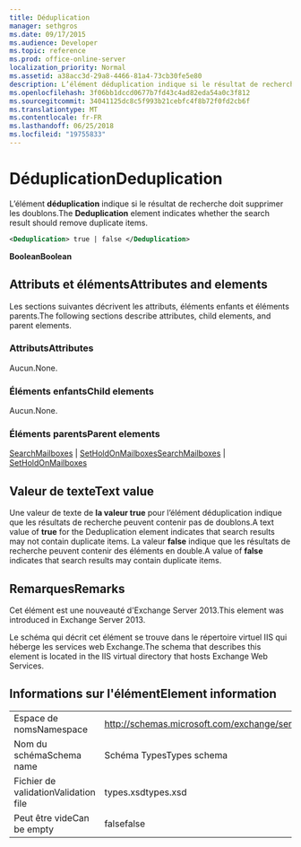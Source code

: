 ```yaml
---
title: Déduplication
manager: sethgros
ms.date: 09/17/2015
ms.audience: Developer
ms.topic: reference
ms.prod: office-online-server
localization_priority: Normal
ms.assetid: a38acc3d-29a8-4466-81a4-73cb30fe5e80
description: L’élément déduplication indique si le résultat de recherche doit supprimer les doublons.
ms.openlocfilehash: 3f06bb1dccd0677b7fd43c4ad82eda54a0c3f812
ms.sourcegitcommit: 34041125dc8c5f993b21cebfc4f8b72f0fd2cb6f
ms.translationtype: MT
ms.contentlocale: fr-FR
ms.lasthandoff: 06/25/2018
ms.locfileid: "19755833"
---
```

# <a name="deduplication"></a><span data-ttu-id="b5397-103">Déduplication</span><span class="sxs-lookup"><span data-stu-id="b5397-103">Deduplication</span></span>

<span data-ttu-id="b5397-104">L’élément **déduplication** indique si le résultat de recherche doit supprimer les doublons.</span><span class="sxs-lookup"><span data-stu-id="b5397-104">The **Deduplication** element indicates whether the search result should remove duplicate items.</span></span> 
  
```XML
<Deduplication> true | false </Deduplication>
```

<span data-ttu-id="b5397-105">**Boolean**</span><span class="sxs-lookup"><span data-stu-id="b5397-105">**Boolean**</span></span>

## <a name="attributes-and-elements"></a><span data-ttu-id="b5397-106">Attributs et éléments</span><span class="sxs-lookup"><span data-stu-id="b5397-106">Attributes and elements</span></span>

<span data-ttu-id="b5397-107">Les sections suivantes décrivent les attributs, éléments enfants et éléments parents.</span><span class="sxs-lookup"><span data-stu-id="b5397-107">The following sections describe attributes, child elements, and parent elements.</span></span>
  
### <a name="attributes"></a><span data-ttu-id="b5397-108">Attributs</span><span class="sxs-lookup"><span data-stu-id="b5397-108">Attributes</span></span>

<span data-ttu-id="b5397-109">Aucun.</span><span class="sxs-lookup"><span data-stu-id="b5397-109">None.</span></span>
  
### <a name="child-elements"></a><span data-ttu-id="b5397-110">Éléments enfants</span><span class="sxs-lookup"><span data-stu-id="b5397-110">Child elements</span></span>

<span data-ttu-id="b5397-111">Aucun.</span><span class="sxs-lookup"><span data-stu-id="b5397-111">None.</span></span>
  
### <a name="parent-elements"></a><span data-ttu-id="b5397-112">Éléments parents</span><span class="sxs-lookup"><span data-stu-id="b5397-112">Parent elements</span></span>

<span data-ttu-id="b5397-113">[SearchMailboxes](searchmailboxes.md) | [SetHoldOnMailboxes](setholdonmailboxes.md)</span><span class="sxs-lookup"><span data-stu-id="b5397-113">[SearchMailboxes](searchmailboxes.md) | [SetHoldOnMailboxes](setholdonmailboxes.md)</span></span>
  
## <a name="text-value"></a><span data-ttu-id="b5397-114">Valeur de texte</span><span class="sxs-lookup"><span data-stu-id="b5397-114">Text value</span></span>

<span data-ttu-id="b5397-115">Une valeur de texte de **la valeur true** pour l’élément déduplication indique que les résultats de recherche peuvent contenir pas de doublons.</span><span class="sxs-lookup"><span data-stu-id="b5397-115">A text value of **true** for the Deduplication element indicates that search results may not contain duplicate items.</span></span> <span data-ttu-id="b5397-116">La valeur **false** indique que les résultats de recherche peuvent contenir des éléments en double.</span><span class="sxs-lookup"><span data-stu-id="b5397-116">A value of **false** indicates that search results may contain duplicate items.</span></span> 
  
## <a name="remarks"></a><span data-ttu-id="b5397-117">Remarques</span><span class="sxs-lookup"><span data-stu-id="b5397-117">Remarks</span></span>

<span data-ttu-id="b5397-118">Cet élément est une nouveauté d'Exchange Server 2013.</span><span class="sxs-lookup"><span data-stu-id="b5397-118">This element was introduced in Exchange Server 2013.</span></span>
  
<span data-ttu-id="b5397-119">Le schéma qui décrit cet élément se trouve dans le répertoire virtuel IIS qui héberge les services web Exchange.</span><span class="sxs-lookup"><span data-stu-id="b5397-119">The schema that describes this element is located in the IIS virtual directory that hosts Exchange Web Services.</span></span>
  
## <a name="element-information"></a><span data-ttu-id="b5397-120">Informations sur l'élément</span><span class="sxs-lookup"><span data-stu-id="b5397-120">Element information</span></span>

|||
|:-----|:-----|
|<span data-ttu-id="b5397-121">Espace de noms</span><span class="sxs-lookup"><span data-stu-id="b5397-121">Namespace</span></span>  <br/> |http://schemas.microsoft.com/exchange/services/2006/types  <br/> |
|<span data-ttu-id="b5397-122">Nom du schéma</span><span class="sxs-lookup"><span data-stu-id="b5397-122">Schema name</span></span>  <br/> |<span data-ttu-id="b5397-123">Schéma Types</span><span class="sxs-lookup"><span data-stu-id="b5397-123">Types schema</span></span>  <br/> |
|<span data-ttu-id="b5397-124">Fichier de validation</span><span class="sxs-lookup"><span data-stu-id="b5397-124">Validation file</span></span>  <br/> |<span data-ttu-id="b5397-125">types.xsd</span><span class="sxs-lookup"><span data-stu-id="b5397-125">types.xsd</span></span>  <br/> |
|<span data-ttu-id="b5397-126">Peut être vide</span><span class="sxs-lookup"><span data-stu-id="b5397-126">Can be empty</span></span>  <br/> |<span data-ttu-id="b5397-127">false</span><span class="sxs-lookup"><span data-stu-id="b5397-127">false</span></span>  <br/> |
   

